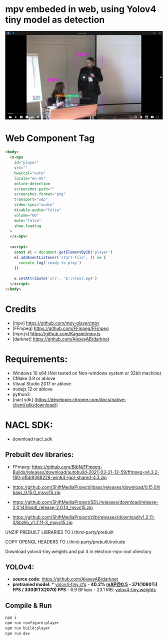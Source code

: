# mpv embeded in web, using Yolov4 tiny model as detection

![Screenshot](/screen.png)

# Web Component Tag <x-mpv>

```html
<body>
  <x-mpv 
    id="player"
    src=""
    hwaccel="auto"
    locale="en-US"
    online-detection
    screenshot-path=""
    screenshot-format="png"
    transport="udp"
    video-sync="audio"
    disable-audio="false"
    volume="60"
    mute="false"
    show-loading
  >
  </x-mpv>

  <script>
    const el = document.getElementByID('player')
    el.addEventListener('start-file', () => {
      console.log('ready to play')
    })

    e.setAttribute('src', 'E:\\test.mp4')
  </script>
</body>
```

# Credits
- [mpv] https://github.com/mpv-player/mpv
- [FFmpeg] https://github.com/FFmpeg/FFmpeg
- [mpv.js] https://github.com/Kagami/mpv.js
- [darknet] https://github.com/AlexeyAB/darknet

# Requirements:
  - Windows 10 x64 (Not tested on Non-windows system or 32bit machine)
  - CMake 3.9 or ablove
  - Visual Studio 2017 or ablove
  - nodejs 12 or ablove
  - python3
  - [nacl sdk] (https://developer.chrome.com/docs/native-client/sdk/download/)


# NACL SDK:
* download nacl_sdk

## Prebuilt dev libraries:
* FFmpeg: https://github.com/BtbN/FFmpeg-Builds/releases/download/autobuild-2021-03-21-12-59/ffmpeg-n4.3.2-160-gfbb9368226-win64-lgpl-shared-4.3.zip

* https://github.com/ShiftMediaProject/libass/releases/download/0.15.0/libass_0.15.0_msvc15.zip

* https://github.com/ShiftMediaProject/SDL/releases/download/release-2.0.14/libsdl_release-2.0.14_msvc15.zip

* https://github.com/ShiftMediaProject/zlib/releases/download/v1.2.11-3/libzlib_v1.2.11-3_msvc15.zip

UNZIP PREBUILT LIBRARIES TO <SRC>/.third-party/prebuilt

COPY OPENGL HEADERS TO <SRC>/.third-party/prebuilt/include

Download yolov4-tiny.weights and put it in electron-mpv root directory



## YOLOv4:
* **source code:** https://github.com/AlexeyAB/darknet
* **pretranied model:** * [yolov4-tiny.cfg](https://raw.githubusercontent.com/AlexeyAB/darknet/master/cfg/yolov4-tiny.cfg) - **40.2% mAP@0.5 - 371(1080Ti) FPS / 330(RTX2070) FPS** - 6.9 BFlops - 23.1 MB: [yolov4-tiny.weights](https://github.com/AlexeyAB/darknet/releases/download/darknet_yolo_v4_pre/yolov4-tiny.weights)

## Compile & Run
```sh
npm i
npm run configure:player
npm run build:player
npm run dev
```
